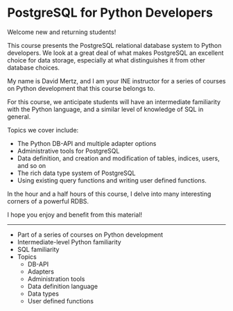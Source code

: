 # PostgreSQL for Python Developers

Welcome new and returning students!

This course presents the PostgreSQL relational database system 
to Python developers.  We look at a great deal of what makes 
PostgreSQL an excellent choice for data storage, especially at
what distinguishes it from other database choices.

My name is David Mertz, and I am your INE instructor for a series 
of courses on Python development that this course belongs to.

For this course, we anticipate students will have an intermediate
familiarity with the Python language, and a similar level of 
knowledge of SQL in general. 

Topics we cover include:

* The Python DB-API and multiple adapter options
* Administrative tools for PostgreSQL
* Data definition, and creation and modification of tables, 
  indices, users, and so on
* The rich data type system of PostgreSQL
* Using existing query functions and writing user defined functions.

In the hour and a half hours of this course, I delve into many
interesting corners of a powerful RDBS.

I hope you enjoy and benefit from this material!

---

* Part of a series of courses on Python development
* Intermediate-level Python familiarity
* SQL familiarity
* Topics
    * DB-API
    * Adapters
    * Administration tools
    * Data definition language
    * Data types
    * User defined functions

